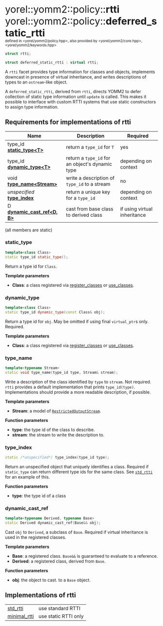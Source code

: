 <span style="font-size:xx-large;">yorel::yomm2::policy::<strong>rtti</strong><br/>
yorel::yomm2::policy::<strong>deferred_static_rtti</strong></span><br/>
<sub>defined in <yorel/yomm2/policy.hpp>, also provided by <yorel/yomm2/core.hpp>, <yorel/yomm2/keywords.hpp></sub><br/>


```c++
struct rtti;

struct deferred_static_rtti : virtual rtti;
```

A `rtti` facet provides type information for classes and objects, implements
downcast in presence of virtual inheritance, and writes descriptions of types to
an `ostream`-like object.

A `deferred_static_rtti`, derived from `rtti`, directs YOMM2 to defer collection
of static type information until `update` is called. This makes it possible to
interface with custom RTTI systems that use static constructors to assign type
information.

## Requirements for implementations of **rtti**

| Name                                               | Description                                     | Required                     |
| -------------------------------------------------- | ----------------------------------------------- | ---------------------------- |
| type_id [**static_type\<T>**](#static_type)        | return a `type_id` for `T`                      | yes                          |
| type_id [**dynamic_type\<T>**](#dynamic_type)      | return a `type_id` for an object's dynamic type | depending on context         |
| void [**type_name\<Stream>**](#type_name)          | write a description of `type_id` to a stream    | no                           |
| *unspecified* [**type_index**](#type_index)        | return a unique key for a `type_id`             | depending on context         |
| D [**dynamic_cast_ref\<D, B>**](#dynamic_cast_ref) | cast from base class to derived class           | if using virtual inheritance |

(all members are static)

### static_type

```c++
template<class Class>
static type_id static_type();
```

Return a type id for `Class`.

**Template parameters**

* **Class**: a class registered via [register_classes](/yomm2/reference/use_classes.html) or [use_classes](/yomm2/reference/use_classes.html).

### dynamic_type

```c++
template<class Class>
static type_id dynamic_type(const Class& obj);
```

Return a type id for `obj`. May be omitted if using final `virtual_ptr`s only.
Required.

**Template parameters**

* **Class**: a class registered via [register_classes](/yomm2/reference/use_classes.html) or [use_classes](/yomm2/reference/use_classes.html).

### type_name

```c++
template<typename Stream>
static void type_name(type_id type, Stream& stream);
```

Write a description of the class identified by `type` to `stream`. Not required.
`rtti` provides a default implementation that prints `type_id(type)`.
Implementations should provide a more readable description, if possible.

**Template parameters**

* **Stream**: a model of [`RestrictedOutputStream`](/yomm2/reference/RestrictedOutputStream.html).

**Function parameters**

* **type**: the type id of the class to describe.
* **stream**: the stream to write the description to.


### type_index

```c++
static /*unspecified*/ type_index(type_id type);
```

Return an unspecified object that uniquely identifies a class. Required if
`static_type` can return different type ids for the same class. See
[`std_rtti`](/yomm2/reference/policy-std_rtti.html) for an example of this.

**Function parameters**

* **type**: the type id of a class

### dynamic_cast_ref

```c++
template<typename Derived, typename Base>
static Derived dynamic_cast_ref(Base&& obj);
```

Cast `obj` to `Derived`, a subclass of `Base`. Required if virtual inheritance
is used in the registered classes.

**Template parameters**

* **Base**: a registered class.  `Base&&` is guaranteed to evaluate to a
  reference.
* **Derived**: a registered class, derived from `Base`.

**Function parameters**

* **obj**: the object to cast.
  to a `Base` object.

## Implementations of **rtti**

|                      |                      |
| -------------------- | -------------------- |
| [std_rtti](/yomm2/reference/policy-std_rtti.html)    | use standard RTTI    |
| [minimal_rtti](/yomm2/reference/policy-minimal_rtti.html) | use static RTTI only |
